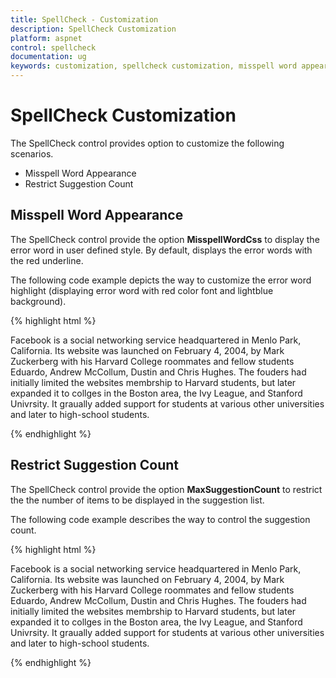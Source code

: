 ```yaml
---
title: SpellCheck - Customization
description: SpellCheck Customization
platform: aspnet
control: spellcheck
documentation: ug
keywords: customization, spellcheck customization, misspell word appearance, restrict suggestion count
---
```

# SpellCheck Customization

The SpellCheck control provides option to customize the following scenarios.

* Misspell Word Appearance
* Restrict Suggestion Count
    
## Misspell Word Appearance

The SpellCheck control provide the option **MisspellWordCss** to display the error word in user defined style. By default, displays the error words with the red underline. 

The following code example depicts the way to customize the error word highlight (displaying error word with red color font and lightblue background).

{% highlight html %}

<div id="TextArea" contenteditable="true">
        Facebook is a social networking service headquartered in Menlo Park, California. Its website was launched on February 4, 2004, by Mark Zuckerberg with his Harvard College roommates and fellow students Eduardo, Andrew McCollum, Dustin and Chris Hughes.
        The fouders had initially limited the websites membrship to Harvard students, but later expanded it to collges in the Boston area, the Ivy League, and Stanford Univrsity. It graually added support for students at various other universities and later to high-school students.
</div>
<div>
    <ej:SpellCheck ID="SpellCheck" ClientIDMode="Static" runat="server" ControlsToValidate="#TextArea" MisspellWordCss="highlight">
        <DictionarySettings DictionaryUrl="../api/SpellCheck/CheckWords" CustomDictionaryUrl="../api/SpellCheck/AddToDictionary" />
    </ej:SpellCheck>    
</div>
<div>
    <ej:Button ID="CheckText" Type="Button" ClientSideOnClick="checkErrors" Text="Spell Check" runat="server"></ej:Button>
</div>

<script>
        function checkErrors() {
            var spellObj = $("#SpellCheck").data("ejSpellCheck");
            spellObj.validate();
        }
</script>

<style>
        .highlight {
            background-color: lightblue;
            color: red;
        }
</style>

{% endhighlight %}

## Restrict Suggestion Count

The SpellCheck control provide the option **MaxSuggestionCount** to restrict the the number of items to be displayed in the suggestion list.

The following code example describes the way to control the suggestion count.

{% highlight html %}

<div id="TextArea" contenteditable="true">
        Facebook is a social networking service headquartered in Menlo Park, California. Its website was launched on February 4, 2004, by Mark Zuckerberg with his Harvard College roommates and fellow students Eduardo, Andrew McCollum, Dustin and Chris Hughes.
        The fouders had initially limited the websites membrship to Harvard students, but later expanded it to collges in the Boston area, the Ivy League, and Stanford Univrsity. It graually added support for students at various other universities and later to high-school students.
</div>
<div>
    <ej:SpellCheck ID="SpellCheck" ClientIDMode="Static" runat="server" ControlsToValidate="#TextArea" MaxSuggestionCount="3">
        <DictionarySettings DictionaryUrl="../api/SpellCheck/CheckWords" CustomDictionaryUrl="../api/SpellCheck/AddToDictionary" />
    </ej:SpellCheck>    
</div>
<div>
    <ej:Button ID="CheckText" Type="Button" ClientSideOnClick="checkErrors" Text="Spell Check" runat="server"></ej:Button>
</div>

<script>
        function checkErrors() {
            var spellObj = $("#SpellCheck").data("ejSpellCheck");
            spellObj.validate();
        }
</script>

{% endhighlight %}